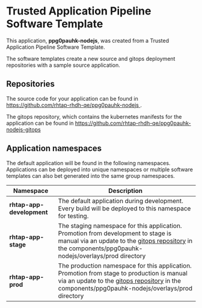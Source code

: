 # Trusted Application Pipeline Software Template

This application, **ppg0pauhk-nodejs**, was created from a Trusted Application Pipeline Software Template.

The software templates create a new source and gitops deployment repositories with a sample source application. 

## Repositories

The source code for your application can be found in [https://github.com/rhtap-rhdh-qe/ppg0pauhk-nodejs ](https://github.com/rhtap-rhdh-qe/ppg0pauhk-nodejs ).
 
The gitops repository, which contains the kubernetes manifests for the application can be found in 
[https://github.com/rhtap-rhdh-qe/ppg0pauhk-nodejs-gitops ](https://github.com/rhtap-rhdh-qe/ppg0pauhk-nodejs-gitops ) 

## Application namespaces 

The default application will be found in the following namespaces. Applications can be deployed into unique namespaces or multiple software templates can also bet generated into the same group namespaces.  

|  Namespace   |  Description   |  
| -------- | -------- |   
| **rhtap-app-development** | The default application during development. Every build will be deployed to this namespace for testing. | 
| **rhtap-app-stage** | The staging namespace for this application. Promotion from development to stage is manual via an update to the [gitops repository](https://github.com/rhtap-rhdh-qe/ppg0pauhk-nodejs-gitops ) in the components/ppg0pauhk-nodejs/overlays/prod directory |  
| **rhtap-app-prod** | The production namespace for this application. Promotion from stage to production is manual via an update to the [gitops repository](https://github.com/rhtap-rhdh-qe/ppg0pauhk-nodejs-gitops ) in the components/ppg0pauhk-nodejs/overlays/prod directory | 